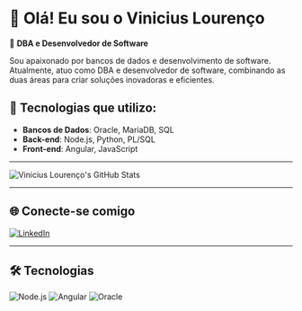# 👋 Olá! Eu sou o Vinicius Lourenço

🔧 **DBA e Desenvolvedor de Software**

Sou apaixonado por bancos de dados e desenvolvimento de software. Atualmente, atuo como DBA e desenvolvedor de software, combinando as duas áreas para criar soluções inovadoras e eficientes.

## 🚀 Tecnologias que utilizo:
- **Bancos de Dados**: Oracle, MariaDB, SQL
- **Back-end**: Node.js, Python, PL/SQL
- **Front-end**: Angular, JavaScript

---

![Vinicius Lourenço's GitHub Stats](https://github-readme-stats.vercel.app/api?username=ViniScooper&show_icons=true&theme=dark)

---

## 🌐 Conecte-se comigo
[![LinkedIn](https://img.shields.io/badge/LinkedIn-0077B5?style=for-the-badge&logo=linkedin&logoColor=white)](https://www.linkedin.com/in/jose-vinicius-louren%C3%A7o-1a6b9014a//)

---

## 🛠️ Tecnologias

![Node.js](https://img.shields.io/badge/Node.js-339933?style=for-the-badge&logo=nodedotjs&logoColor=white)
![Angular](https://img.shields.io/badge/Angular-DD0031?style=for-the-badge&logo=angular&logoColor=white)
![Oracle](https://img.shields.io/badge/Oracle-F80000?style=for-the-badge&logo=oracle&logoColor=white)
